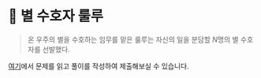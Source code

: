 # 🌟 별 수호자 룰루

> 온 우주의 별을 수호하는 임무를 맡은 룰루는 자신의 일을 분담할 
$N$명의 별 수호자를 선발했다.

[여기](https://www.acmicpc.net/problem/31873)에서 문제를 읽고 풀이를 작성하여 제출해보실 수 있습니다.  